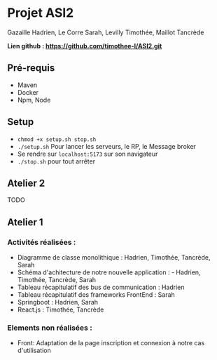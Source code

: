 # Projet ASI2

Gazaille Hadrien, Le Corre Sarah, Levilly Timothée, Maillot Tancrède

**Lien github : https://github.com/timothee-l/ASI2.git**

## Pré-requis
- Maven
- Docker
- Npm, Node

## Setup
- `chmod +x setup.sh stop.sh`
- `./setup.sh` Pour lancer les serveurs, le RP, le Message broker
- Se rendre sur `localhost:5173` sur son navigateur
- `./stop.sh` pour tout arrêter

## Atelier 2

TODO

## Atelier 1

### Activités réalisées : 

- Diagramme de classe monolithique : Hadrien, Timothée, Tancrède, Sarah  
- Schéma d'achitecture de notre nouvelle application : - Hadrien, Timothée, Tancrède, Sarah  
- Tableau récapitulatif des bus de communication : Hadrien  
- Tableau récapitulatif des frameworks FrontEnd : Sarah  
- Springboot : Hadrien, Sarah  
- React.js : Timothée, Tancrède  

### Elements non réalisées :  
- Front: Adaptation de la page inscription et connexion à notre cas d'utilisation  